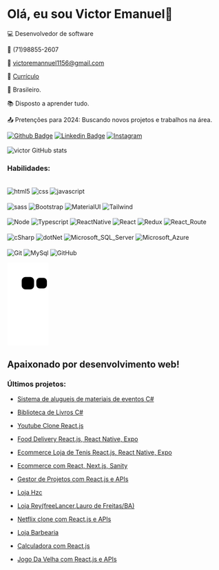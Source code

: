 <h1>Olá, eu sou Victor Emanuel👏 </h1>
 

:computer: Desenvolvedor de software<br/>

📱 (71)98855-2607<br/>

📧 victoremannuel1156@gmail.com<br/>

📖 [Currículo](https://drive.google.com/file/d/1tpSLwqC9NYdPyyUsooUpKoP38ThNPaWf/view?usp=sharing)<br/>

:house_with_garden: Brasileiro.

:books: Disposto a aprender tudo.

:outbox_tray: Pretenções para 2024: Buscando novos projetos e trabalhos na área.


[![Github Badge](https://img.shields.io/badge/GitHub-100000?style=for-the-badge&logo=github&logoColor=white)](https://github.com/victoremanuel12)
[![Linkedin Badge](https://img.shields.io/badge/LinkedIn-0077B5?style=for-the-badge&logo=linkedin&logoColor=white)](https://www.linkedin.com/in/victor-emanuel-004636228/)
[![Instagram](https://img.shields.io/badge/Instagram-E4405F?style=for-the-badge&logo=instagram&logoColor=white)](https://www.instagram.com/victoremannuel11/)
<br/>
<br/>
![victor GitHub stats](https://github-readme-stats.vercel.app/api?username=victoremanuel12&show_icons=true&theme=onedark)


<h3>Habilidades:</h3>
<div  style="display:inline_block"/><br/>
<img align="center" alt="html5" src="https://img.shields.io/badge/HTML5-E34F26?style=for-the-badge&logo=html5&logoColor=white"/>
<img align="center" alt="css" src="https://img.shields.io/badge/CSS3-1572B6?style=for-the-badge&logo=css3&logoColor=white"/>
<img align="center" alt="javascript" src="https://img.shields.io/badge/JavaScript-F7DF1E?style=for-the-badge&logo=javascript&logoColor=black"/>
 <br/>
<br/>

 
<img align="center" alt="sass" src="https://img.shields.io/badge/Sass-CC6699?style=for-the-badge&logo=sass&logoColor=white"/>
<img align="center" alt="Bootstrap" src="https://img.shields.io/badge/Bootstrap-563D7C?style=for-the-badge&logo=bootstrap&logoColor=white"/>
<img align="center" alt="MaterialUI" src="https://img.shields.io/badge/Material--UI-0081CB?style=for-the-badge&logo=material-ui&logoColor=white"/>
<img align="center" alt="Tailwind" src="https://img.shields.io/badge/Tailwind_CSS-38B2AC?style=for-the-badge&logo=tailwind-css&logoColor=white"/>
<br/>


<br/>
 
<img align="center" alt="Node" src="https://img.shields.io/badge/Node.js-43853D?style=for-the-badge&logo=node.js&logoColor=white"/>
<img align="center" alt="Typescript" src="https://img.shields.io/badge/TypeScript-007ACC?style=for-the-badge&logo=typescript&logoColor=white"/>
<img align="center" alt="ReactNative" src="https://img.shields.io/badge/React_Native-20232A?style=for-the-badge&logo=react&logoColor=61DAFB"/>
<img align="center" alt="React" src="https://img.shields.io/badge/React-20232A?style=for-the-badge&logo=react&logoColor=61DAFB"/>
<img align="center" alt="Redux" src="https://img.shields.io/badge/Redux-593D88?style=for-the-badge&logo=redux&logoColor=white"/>
<img align="center" alt="React_Route" src="https://img.shields.io/badge/React_Router-CA4245?style=for-the-badge&logo=react-router&logoColor=white"/>
 <br/>

 <br/>
<img align="center" alt="cSharp" src="https://img.shields.io/badge/C%23-239120?style=for-the-badge&logo=c-sharp&logoColor=white"/>
<img align="center" alt="dotNet" src="https://img.shields.io/badge/.NET-5C2D91?style=for-the-badge&logo=.net&logoColor=white"/>
<img align="center" alt="Microsoft_SQL_Server" src="https://img.shields.io/badge/Microsoft_SQL_Server-CC2927?style=for-the-badge&logo=microsoft-sql-server&logoColor=white"/>
<img align="center" alt="Microsoft_Azure" src="https://img.shields.io/badge/Microsoft_Azure-0089D6?style=for-the-badge&logo=microsoft-azure&logoColor=white"/>

 <br/>


<br/>
<img align="center" alt="Git" src="https://img.shields.io/badge/GIT-E44C30?style=for-the-badge&logo=git&logoColor=white"/>
<img align="center" alt="MySql" src="https://img.shields.io/badge/MySQL-00000F?style=for-the-badge&logo=mysql&logoColor=white"/>
<img align="center" alt="GitHub" src="https://img.shields.io/badge/GitHub-100000?style=for-the-badge&logo=github&logoColor=white"/>





<div dir="auto">
  <p dir="auto"><a target="_blank" rel="noopener noreferrer"><img   src="https://raw.githubusercontent.com/rafaballerini/rafaballerini/f92e83a631a16ed7455fc51a82ebeefeaf2263ad/github-contribution-grid-snake.svg" alt="Snake animation" style="max-width: 100%;"></p>
    </div>
<div/>



<h2>Apaixonado por desenvolvimento web!</h2>

<h3>Últimos projetos:</h3>

- [Sistema de alugueis de materiais de eventos C# ](https://github.com/victoremanuel12/TccProjectMatrizDecor)<br/>

- [Biblioteca de Livros C# ](https://github.com/victoremanuel12/SorvilWebApp/tree/main)<br/>

- [Youtube Clone React.js](https://www.linkedin.com/feed/update/urn:li:activity:6984247275711565824/)<br/>

- [Food Delivery React.js, React Native, Expo](https://www.linkedin.com/posts/victor-emanuel-004636228_javascript-react-frontend-activity-6961380104966926336-mXDb?utm_source=linkedin_share&utm_medium=member_desktop_web)<br/>

- [Ecommerce Loja de Tenis React.js, React Native, Expo](https://www.linkedin.com/posts/victor-emanuel-004636228_react-desenvolvimento-reactnative-activity-6957792671021084672-BeO9?utm_source=linkedin_share&utm_medium=member_desktop_web)<br/>

- [Ecommerce com React, Next.js, Sanity](https://ecommercetecstore.vercel.app/)<br/>

- [Gestor de Projetos com React.js e APIs](https://www.linkedin.com/posts/victor-emanuel-004636228_oportunidadedeemprego-javascript-react-ugcPost-6931410072531009536-eRM6?utm_source=linkedin_share&utm_medium=member_desktop_web)<br/>

- [Loja Hzc](https://lnkd.in/d_Sg6-mz)<br/>

- [Loja Rey(freeLancer,Lauro de Freitas/BA)](https://victoremanuel12.github.io/loja-rey/)<br/>
- [Netflix clone com React.js e APIs](https://lnkd.in/dJgqpRW6)<br/>

- [Loja Barbearia](https://lnkd.in/dTQM8kif)<br/>

- [Calculadora com React.js](https://react-calculator-project-29052022.netlify.app/)<br/>

- [Jogo Da Velha  com React.js e APIs](https://tictactoe-react-game-o-x.netlify.app/)<br/>







